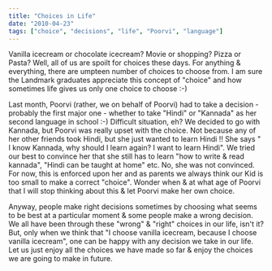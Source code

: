 ```yaml
---
title: "Choices in Life"
date: "2010-04-23"
tags: ["choice", "decisions", "life", "Poorvi", "language"]
---
```


Vanilla icecream or chocolate icecream? Movie or shopping? Pizza or Pasta? Well, all of us are spoilt for choices these days. For anything & everything, there are umpteen number of choices to choose from. I am sure the Landmark graduates appreciate this concept of "choice" and how sometimes life gives us only one choice to choose :-)

Last month, Poorvi (rather, we on behalf of Poorvi) had to take a decision - probably the first major one - whether to take "Hindi" or "Kannada" as her second language in school :-) Difficult situation, eh? We decided to go with Kannada, but Poorvi was really upset with the choice. Not because any of her other friends took Hindi, but she just wanted to learn Hindi !! She says " I know Kannada, why should I learn again? I want to learn Hindi". We tried our best to convince her that she still has to learn "how to write & read kannada", "Hindi can be taught at home" etc. No, she was not convinced. For now, this is enforced upon her and as parents we always think our Kid is too small to make a correct "choice". Wonder when & at what age of Poorvi that I will stop thinking about this & let Poorvi make her own choice.

Anyway, people make right decisions sometimes by choosing what seems to be best at a particular moment & some people make a wrong decision. We all have been through these "wrong" & "right" choices in our life, isn't it? But, only when we think that "I choose vanilla icecream, because I choose vanilla icecream", one can be happy with any decision we take in our life. Let us just enjoy all the choices we have made so far & enjoy the choices we are going to make in future.

